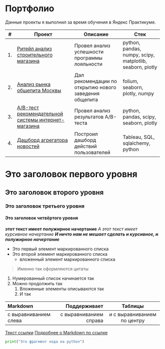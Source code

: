 # Портфолио

Данные проекты я выполнил за время обучения в Яндекс Практикуме.

| #    | Проект                | Описание                                                     | Стек                                                         |
| ---- | ------------------------------------------------------------ | ------------------------------------------------------------ | ------------------------------------------------------------ |
| 1.   | [Ритейл анализ строительного магазина](https://github.com/mechfil/Portfolio/tree/main/Building%20materials%20store) | Провел анализ успешности программы лояльности | python, pandas, numpy, scipy, matplotlib, seaborn, plotly       |
| 2.   | [Анализ рынка общепита Москвы](https://github.com/mechfil/Portfolio/tree/main/Catering%20in%20Moscow) | Дал рекомендации по открытию нового заведения общепита | folium, seaborn, plotly, numpy |
| 3.   | [A/B-тест рекомендательной системы интернет-магазина](https://github.com/mechfil/Portfolio/tree/main/AB-test%20online%20store) | Провел анализ результатов A/B-теста             | python, pandas, scipy, seaborn, plotly |
| 4.   | [Дашборд агрегатора новостей](https://github.com/mechfil/Portfolio/tree/main/Yandex%20Zen%20dashboard) | Построил дашборд действий пользователей            | Tableau, SQL, sqlalchemy, python |








# Это заголовок первого уровня
## Это заголовок второго уровня
### Это заголовок третьего уровня
#### Это заголовок четвёртого уровня

**этот текст имеет полужирное начертание**
*А этот текст имеет курсивное начертание*
***И ничто нам не мешает сделать и курсивное, и полужирное начертание***

- Это первый элемент маркированного списка
- Это второй элемент маркированного списка
    - вложенный элемент маркированного списка

> Именно так оформляются цитаты 

1. Нумерованный список начинается так
2. Можно продолжить так
    1. Вложенные элементы описываются так
    2. И так

| Markdown              | Поддерживает           | Таблицы                     |
| :-------------------- | ---------------------: |:---------------------------:|
| с выравниванием слева | с выравниванием справа | и с выравниванием по центру |

[Текст ссылки](адрес://ссылки.здесь "Заголовок ссылки")
[Подробнее о Markdown по ссылке](https://daringfireball.net/projects/markdown/)

```python
print("Это фрагмент кода на python")
```
